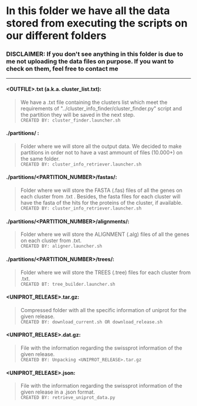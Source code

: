 
# In this folder we have all the data stored from executing the scripts on our different folders
### DISCLAIMER: If you don't see anything in this folder is due to me not uploading the data files on purpose. If you want to check on them, feel free to contact me
_____________________________________________________________________________________________________________________________
#### &#60;OUTFILE>.txt (a.k.a. cluster_list.txt):
>We have a .txt file containing the clusters list which meet the requirements of "../cluster_info_finder/cluster_finder.py" script and the partition they will be saved in the next step.<br />`CREATED BY: cluster_finder.launcher.sh`

#### ./partitions/ :
>Folder where we will store all the output data. We decided to make partitions in order not to have a vast ammount of files (10.000+) on the same folder.<br />`CREATED BY: cluster_info_retriever.launcher.sh`

#### ./partitions/<PARTITION_NUMBER>/fastas/:
>Folder where we will store the FASTA (.fas) files of all the genes on each cluster from <OUTFILE>.txt . Besides, the fasta files for each cluster will have the fasta of the hits for the proteins of the cluster, if available.<br />`CREATED BY: cluster_info_retriever.launcher.sh`

#### ./partitions/<PARTITION_NUMBER>/alignments/:
>Folder where we will store the ALIGNMENT (.alg) files of all the genes on each cluster from <OUTFILE>.txt.<br />`CREATED BY: aligner.launcher.sh`

#### ./partitions/<PARTITION_NUMBER>/trees/:
>Folder where we will store the TREES (.tree) files for each cluster from <OUTFILE>.txt.<br />`CREATED BT: tree_builder.launcher.sh`

#### &#60;UNIPROT_RELEASE>.tar.gz:
>Compressed folder with all the specific information of uniprot for the given release.<br />`CREATED BY: download_current.sh OR download_release.sh`

#### &#60;UNIPROT_RELEASE>.dat.gz:
>File with the information regarding the swissprot information of the given release.<br />`CREATED BY: Unpacking <UNIPROT_RELEASE>.tar.gz`

#### &#60;UNIPROT_RELEASE>.json:
>File with the information regarding the swissprot information of the given release in a .json format.<br />`CREATED BY: retrieve_uniprot_data.py`
